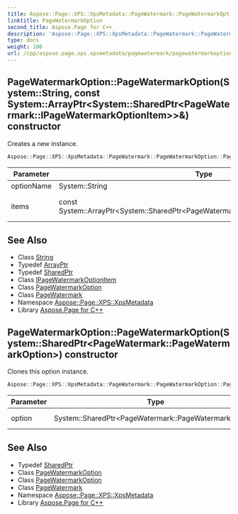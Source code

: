 ```yaml
---
title: Aspose::Page::XPS::XpsMetadata::PageWatermark::PageWatermarkOption::PageWatermarkOption constructor
linktitle: PageWatermarkOption
second_title: Aspose.Page for C++
description: 'Aspose::Page::XPS::XpsMetadata::PageWatermark::PageWatermarkOption::PageWatermarkOption constructor. Creates a new instance in C++.'
type: docs
weight: 100
url: /cpp/aspose.page.xps.xpsmetadata/pagewatermark/pagewatermarkoption/pagewatermarkoption/
---
```

## PageWatermarkOption::PageWatermarkOption(System::String, const System::ArrayPtr\<System::SharedPtr\<PageWatermark::IPageWatermarkOptionItem\>\>\&) constructor


Creates a new instance.

```cpp
Aspose::Page::XPS::XpsMetadata::PageWatermark::PageWatermarkOption::PageWatermarkOption(System::String optionName, const System::ArrayPtr<System::SharedPtr<PageWatermark::IPageWatermarkOptionItem>> &items)
```


| Parameter | Type | Description |
| --- | --- | --- |
| optionName | System::String | An options name. |
| items | const System::ArrayPtr\<System::SharedPtr\<PageWatermark::IPageWatermarkOptionItem\>\>\& | An arbitrary array of [IPageWatermarkOptionItem](../../ipagewatermarkoptionitem/) instances. |

## See Also

* Class [String](../../../../system/string/)
* Typedef [ArrayPtr](../../../../system/arrayptr/)
* Typedef [SharedPtr](../../../../system/sharedptr/)
* Class [IPageWatermarkOptionItem](../../ipagewatermarkoptionitem/)
* Class [PageWatermarkOption](../)
* Class [PageWatermark](../../)
* Namespace [Aspose::Page::XPS::XpsMetadata](../../../)
* Library [Aspose.Page for C++](../../../../)
## PageWatermarkOption::PageWatermarkOption(System::SharedPtr\<PageWatermark::PageWatermarkOption\>) constructor


Clones this option instance.

```cpp
Aspose::Page::XPS::XpsMetadata::PageWatermark::PageWatermarkOption::PageWatermarkOption(System::SharedPtr<PageWatermark::PageWatermarkOption> option)
```


| Parameter | Type | Description |
| --- | --- | --- |
| option | System::SharedPtr\<PageWatermark::PageWatermarkOption\> | An instance to clone. |

## See Also

* Typedef [SharedPtr](../../../../system/sharedptr/)
* Class [PageWatermarkOption](../)
* Class [PageWatermarkOption](../)
* Class [PageWatermark](../../)
* Namespace [Aspose::Page::XPS::XpsMetadata](../../../)
* Library [Aspose.Page for C++](../../../../)
